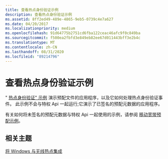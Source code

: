 ```yaml
---
title: 查看热点身份验证示例
description: 查看热点身份验证示例
ms.assetid: 8ff2ed49-489e-4865-9eb5-0739c4e7a627
ms.date: 04/20/2017
ms.localizationpriority: medium
ms.openlocfilehash: 91d64775b2751cd6fba122ceac46afc9f0c849ba
ms.sourcegitcommit: f500ea2fbfd3e849eb82ee67d011443bff3e2b4c
ms.translationtype: MT
ms.contentlocale: zh-CN
ms.lasthandoff: 08/31/2020
ms.locfileid: "89214796"
---
```

# <a name="review-the-hotspot-authentication-sample"></a>查看热点身份验证示例


" [热点身份验证" 示例](/samples/microsoft/windows-universal-samples/hotspotauthentication/) 演示预配文件的应用程序，以及它如何处理热点身份验证事件。 此示例不会与特权 Api 一起运行;它演示了已签名的预配元数据的应用程序。

有关如何将未签名的预配元数据与特权 Api 一起使用的示例，请参阅 [移动宽带预配示例](/samples/microsoft/windows-universal-samples/mobilebroadband/)。

## <a name="span-idrelated_topicsspanrelated-topics"></a><span id="related_topics"></span>相关主题


[将 Windows 与无线热点集成](integrating-windows-with-wireless-hotspots.md)

 

